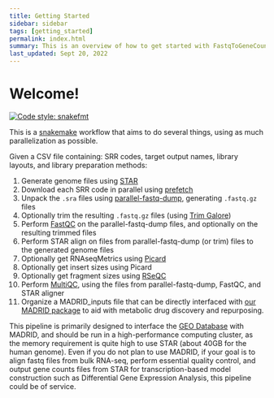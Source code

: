 ```yaml
---
title: Getting Started
sidebar: sidebar
tags: [getting_started]
permalink: index.html
summary: This is an overview of how to get started with FastqToGeneCounts
last_updated: Sept 20, 2022
---
```


# Welcome!

[![Code style: snakefmt](https://img.shields.io/badge/code%20style-snakefmt-000000.svg)](https://github.com/snakemake/snakefmt)


This is a [snakemake](https://snakemake.readthedocs.io/en/stable/) workflow that aims to do several things, using as much parallelization as possible.

Given a CSV file containing: SRR codes, target output names, library layouts, and library preparation methods:

1. Generate genome files using [STAR](https://physiology.med.cornell.edu/faculty/skrabanek/lab/angsd/lecture_notes/STARmanual.pdf)
2. Download each SRR code in parallel using [prefetch](https://www.ncbi.nlm.nih.gov/sra/docs/sradownload/)
3. Unpack the `.sra` files using [parallel-fastq-dump](https://github.com/rvalieris/parallel-fastq-dump), generating `.fastq.gz` files
4. Optionally trim the resulting `.fastq.gz` files (using [Trim Galore](https://www.bioinformatics.babraham.ac.uk/projects/trim_galore/))
5. Perform [FastQC](https://www.bioinformatics.babraham.ac.uk/projects/fastqc/) on the parallel-fastq-dump files, and optionally on the resulting trimmed files
6. Perform STAR align on files from parallel-fastq-dump (or trim) files to the generated genome files
7. Optionally get RNAseqMetrics using [Picard](https://broadinstitute.github.io/picard/)
8. Optionally get insert sizes using Picard
9. Optionally get fragment sizes using [RSeQC](http://rseqc.sourceforge.net/)
10. Perform [MultiQC](https://multiqc.info), using the files from parallel-fastq-dump, FastQC, and STAR aligner
11. Organize a MADRID_inputs file that can be directly interfaced with [our MADRID package](https://github.com/HelikarLab/MADRID) to aid with metabolic drug discovery and repurposing.

This pipeline is primarily designed to interface the [GEO Database](https://www.ncbi.nlm.nih.gov/geo/) with MADRID, and should be run in a high-performance computing cluster, as the memory requirement is quite high to use STAR (about 40GB for the human genome). Even if you do not plan to use MADRID, if your goal is to align fastq files from bulk RNA-seq, perform essential quality control, and output gene counts files from STAR for transcription-based model construction such as Differential Gene Expression Analysis, this pipeline could be of service.
